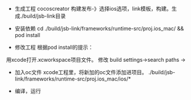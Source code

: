 - 生成工程
cocoscreator 构建发布-》选择ios选项，link模板，构建。生成./build/jsb-link目录

- 安装依赖
cd ./build/jsb-link/frameworks/runtime-src/proj.ios_mac/ && pod install


- 修改工程
根据pod install的提示：

用xcode打开.xcworkspace项目文件。
修改 build settings->search paths -> 



- 加入oc文件
xcode工程里，将新加的oc文件添加进项目。
./build/jsb-link/frameworks/runtime-src/proj.ios_mac/ios/*



- 编译，运行


